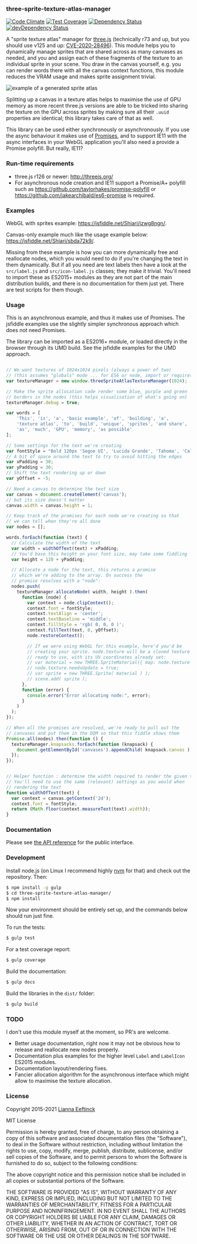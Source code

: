 ### three-sprite-texture-atlas-manager ###

[![Code Climate](https://codeclimate.com/github/Leeft/three-sprite-texture-atlas-manager/badges/gpa.svg)](https://codeclimate.com/github/Leeft/three-sprite-texture-atlas-manager)
[![Test Coverage](https://codeclimate.com/github/Leeft/three-sprite-texture-atlas-manager/badges/coverage.svg)](https://codeclimate.com/github/Leeft/three-sprite-texture-atlas-manager/coverage)
[![Dependency Status](https://david-dm.org/Leeft/three-sprite-texture-atlas-manager.svg)](https://david-dm.org/Leeft/three-sprite-texture-atlas-manager)
[![devDependency Status](https://david-dm.org/Leeft/three-sprite-texture-atlas-manager/dev-status.svg)](https://david-dm.org/Leeft/three-sprite-texture-atlas-manager#info=devDependencies)

A "sprite texture atlas" manager for [three.js](http://threejs.org/) (technically r73 and up, but you should use v125 and up: [CVE-2020-28496](https://github.com/advisories/GHSA-fq6p-x6j3-cmmq)). This module helps you to dynamically manage sprites that are shared across as many canvases as needed, and you and assign each of these fragments of the texture to an individual sprite in your scene. You draw in the canvas yourself, e.g. you can render words there with all the canvas context functions, this module reduces the VRAM usage and makes sprite assignment trivial.


![example of a generated sprite atlas](screenshots/sprite-atlas-example.png "Actual example of a generated sprite atlas")

Splitting up a canvas in a texture atlas helps to maximise the use of GPU memory as more recent three.js versions are able to be tricked into sharing the texture on the GPU across sprites by making sure all their `.uuid` properties are identical; this library takes care of that as well.

This library can be used either synchronously or asynchronously. If you use the async behaviour it makes use of [Promises](https://developer.mozilla.org/en/docs/Web/JavaScript/Reference/Global_Objects/Promise), and to support IE11 with the async interfaces in your WebGL application you'll also need a provide a Promise polyfill. But really, IE11?

### Run-time requirements ###

* three.js r126 or newer: http://threejs.org/
* For asynchronous node creation and IE11 support a Promise/A+ polyfill such as https://github.com/taylorhakes/promise-polyfill or https://github.com/jakearchibald/es6-promise is required.

### Examples ###

WebGL with sprites example: https://jsfiddle.net/Shiari/jzwg8ngn/.

Canvas-only example much like the usage example below: https://jsfiddle.net/Shiari/sbda72k9/.

Missing from these example is how you can more dynamically free and reallocate nodes, which you would need to do if you're changing the text in them dynamically. But if all you need are text labels then have a look at the `src/label.js` and `src/icon-label.js` classes; they make it trivial. You'll need to import these as ES2015+ modules as they are not part of the main distribution builds, and there is no documentation for them just yet. There are test scripts for them though.

### Usage ###

This is an asynchronous example, and thus it makes use of Promises. The jsfiddle examples use the slightly simpler synchronous approach which does not need Promises.

The library can be imported as a ES2016+ module, or loaded directly in the browser through its UMD build. See the jsfiddle examples for the UMD approach.

```javascript

// We want textures of 1024x1024 pixels (always a power of two)
// (this assumes "globals" mode ... for ES6 or node, import or require())
var textureManager = new window.threeSpriteAtlasTextureManager(1024);

// Make the sprite allocation code render some blue, purple and green
// borders in the nodes (this helps visualisation of what's going on)
textureManager.debug = true;

var words = [
    'This', 'is', 'a', 'basic example', 'of', 'building', 'a',
    'texture atlas', 'to', 'build', 'unique', 'sprites', 'and share',
    'as', 'much', 'GPU', 'memory', 'as possible'
];

// Some settings for the text we're creating
var fontStyle = "Bold 120px 'Segoe UI', 'Lucida Grande', 'Tahoma', 'Calibri', 'Roboto', sans-serif";
// A bit of space around the text to try to avoid hitting the edges
var xPadding = 30;
var yPadding = 30;
// Shift the text rendering up or down
var yOffset = -5;

// Need a canvas to determine the text size
var canvas = document.createElement('canvas');
// but its size doesn't matter
canvas.width = canvas.height = 1;

// Keep track of the promises for each node we're creating so that
// we can tell when they're all done
var nodes = [];

words.forEach(function (text) {
  // Calculate the width of the text
  var width = widthOfText(text) + xPadding;
  // You'd base this height on your font size, may take some fiddling
  var height = 120 + yPadding;

  // Allocate a node for the text, this returns a promise
  // which we're adding to the array. On success the
  // promise resolves with a "node":
  nodes.push(
    textureManager.allocateNode( width, height ).then(
      function (node) {
        var context = node.clipContext();
        context.font = fontStyle;
        context.textAlign = 'center';
        context.textBaseline = 'middle';
        context.fillStyle = 'rgb( 0, 0, 0 )';
        context.fillText(text, 0, yOffset);
        node.restoreContext();

        // If we were using WebGL for this example, here'd you'd be
        // creating your sprite. node.texture will be a cloned texture
        // ready to use, with its UV coordinates already set:
        // var material = new THREE.SpriteMaterial({ map: node.texture });
        // node.texture.needsUpdate = true;
        // var sprite = new THREE.Sprite( material ) );
        // scene.add( sprite );
      },
      function (error) {
        console.error("Error allocating node:", error);
      }
    )
  );
});

// When all the promises are resolved, we're ready to pull out the
// canvases and put them in the DOM so that this fiddle shows them
Promise.all(nodes).then(function () {
  textureManager.knapsacks.forEach(function (knapsack) {
    document.getElementById('canvases').appendChild( knapsack.canvas );
  });
});


// Helper function : determine the width required to render the given text.
// You'll need to use the same (relevant) settings as you would when
// rendering the text
function widthOfText(text) {
  var context = canvas.getContext('2d');
  context.font = fontStyle;
  return (Math.floor(context.measureText(text).width));
}

```

### Documentation ###

Please see [the API reference](docs/API.md) for the public interface.

### Development ###

Install node.js (on Linux I recommend highly [nvm](https://github.com/creationix/nvm) for that) and check out the repository. Then:

```bash
$ npm install -g gulp
$ cd three-sprite-texture-atlas-manager/
$ npm install
```

Now your environment should be entirely set up, and the commands below should run just fine.

To run the tests:

```bash
$ gulp test
```

For a test coverage report:

```bash
$ gulp coverage
```

Build the documentation:

```bash
$ gulp docs
```

Build the libraries in the `dist/` folder:

```bash
$ gulp build
```


### TODO ###

I don't use this module myself at the moment, so PR's are welcome.

* Better usage documentation, right now it may not be obvious how to release and reallocate new nodes properly.
* Documentation plus examples for the higher level `Label` and `LabelIcon` ES2015 modules.
* Documentation layout/rendering fixes.
* Fancier allocation algorithm for the asynchronous interface which might allow to maximise the texture allocation.

### License ###

Copyright 2015-2021 [Lianna Eeftinck](https://github.com/leeft/)

MIT License

Permission is hereby granted, free of charge, to any person obtaining a copy of this software and associated documentation files (the "Software"), to deal in the Software without restriction, including without limitation the rights to use, copy, modify, merge, publish, distribute, sublicense, and/or sell copies of the Software, and to permit persons to whom the Software is furnished to do so, subject to the following conditions:

The above copyright notice and this permission notice shall be included in
all copies or substantial portions of the Software.

THE SOFTWARE IS PROVIDED "AS IS", WITHOUT WARRANTY OF ANY KIND, EXPRESS OR IMPLIED, INCLUDING BUT NOT LIMITED TO THE WARRANTIES OF MERCHANTABILITY, FITNESS FOR A PARTICULAR PURPOSE AND NONINFRINGEMENT. IN NO EVENT SHALL THE AUTHORS OR COPYRIGHT HOLDERS BE LIABLE FOR ANY CLAIM, DAMAGES OR OTHER LIABILITY, WHETHER IN AN ACTION OF CONTRACT, TORT OR OTHERWISE, ARISING FROM, OUT OF OR IN CONNECTION WITH THE SOFTWARE OR THE USE OR OTHER DEALINGS IN THE SOFTWARE.

